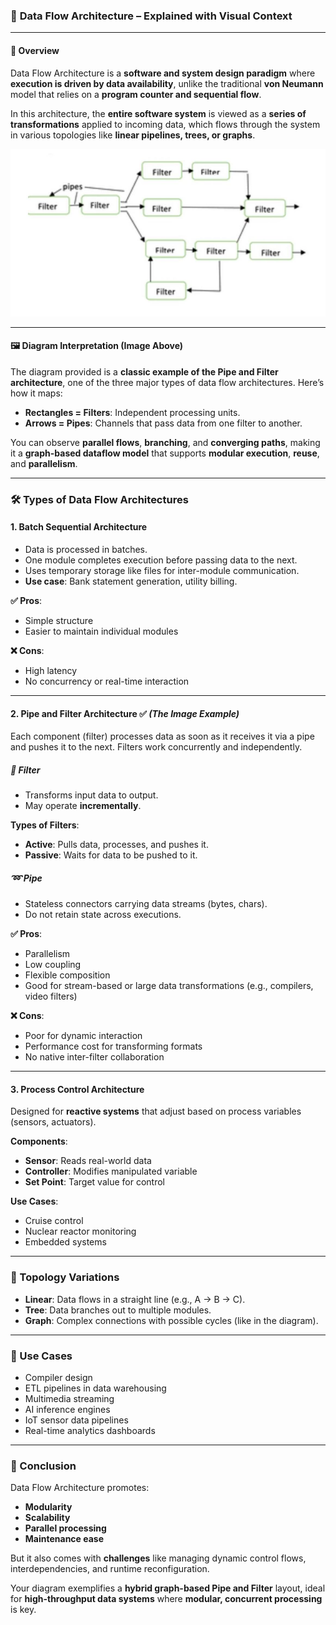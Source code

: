 ### 📘 **Data Flow Architecture – Explained with Visual Context**

---

#### 🔷 **Overview**

Data Flow Architecture is a **software and system design paradigm** where **execution is driven by data availability**, unlike the traditional **von Neumann** model that relies on a **program counter and sequential flow**.

In this architecture, the **entire software system** is viewed as a **series of transformations** applied to incoming data, which flows through the system in various topologies like **linear pipelines, trees, or graphs**.

![alt text](image-81.png)

---

#### 🖼️ **Diagram Interpretation (Image Above)**

The diagram provided is a **classic example of the Pipe and Filter architecture**, one of the three major types of data flow architectures. Here’s how it maps:

* **Rectangles = Filters**: Independent processing units.
* **Arrows = Pipes**: Channels that pass data from one filter to another.

You can observe **parallel flows**, **branching**, and **converging paths**, making it a **graph-based dataflow model** that supports **modular execution**, **reuse**, and **parallelism**.

---

### 🛠️ Types of Data Flow Architectures

#### 1. **Batch Sequential Architecture**

* Data is processed in batches.
* One module completes execution before passing data to the next.
* Uses temporary storage like files for inter-module communication.
* **Use case**: Bank statement generation, utility billing.

**✅ Pros**:

* Simple structure
* Easier to maintain individual modules

**❌ Cons**:

* High latency
* No concurrency or real-time interaction

---

#### 2. **Pipe and Filter Architecture** ✅ *(The Image Example)*

Each component (filter) processes data as soon as it receives it via a pipe and pushes it to the next. Filters work concurrently and independently.

##### 🔄 Filter

* Transforms input data to output.
* May operate **incrementally**.

**Types of Filters**:

* **Active**: Pulls data, processes, and pushes it.
* **Passive**: Waits for data to be pushed to it.

##### ➿ Pipe

* Stateless connectors carrying data streams (bytes, chars).
* Do not retain state across executions.

**✅ Pros**:

* Parallelism
* Low coupling
* Flexible composition
* Good for stream-based or large data transformations (e.g., compilers, video filters)

**❌ Cons**:

* Poor for dynamic interaction
* Performance cost for transforming formats
* No native inter-filter collaboration

---

#### 3. **Process Control Architecture**

Designed for **reactive systems** that adjust based on process variables (sensors, actuators).

**Components**:

* **Sensor**: Reads real-world data
* **Controller**: Modifies manipulated variable
* **Set Point**: Target value for control

**Use Cases**:

* Cruise control
* Nuclear reactor monitoring
* Embedded systems

---

### 🔄 Topology Variations

* **Linear**: Data flows in a straight line (e.g., A → B → C).
* **Tree**: Data branches out to multiple modules.
* **Graph**: Complex connections with possible cycles (like in the diagram).

---

### 🎯 Use Cases

* Compiler design
* ETL pipelines in data warehousing
* Multimedia streaming
* AI inference engines
* IoT sensor data pipelines
* Real-time analytics dashboards

---

### 📌 Conclusion

Data Flow Architecture promotes:

* **Modularity**
* **Scalability**
* **Parallel processing**
* **Maintenance ease**

But it also comes with **challenges** like managing dynamic control flows, interdependencies, and runtime reconfiguration.

Your diagram exemplifies a **hybrid graph-based Pipe and Filter** layout, ideal for **high-throughput data systems** where **modular, concurrent processing** is key.

